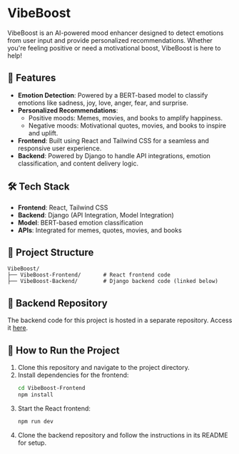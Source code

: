 # VibeBoost

VibeBoost is an AI-powered mood enhancer designed to detect emotions from user input and provide personalized recommendations. Whether you're feeling positive or need a motivational boost, VibeBoost is here to help!  

## 🌟 Features  
- **Emotion Detection**: Powered by a BERT-based model to classify emotions like sadness, joy, love, anger, fear, and surprise.  
- **Personalized Recommendations**:  
  - Positive moods: Memes, movies, and books to amplify happiness.  
  - Negative moods: Motivational quotes, movies, and books to inspire and uplift.  
- **Frontend**: Built using React and Tailwind CSS for a seamless and responsive user experience.  
- **Backend**: Powered by Django to handle API integrations, emotion classification, and content delivery logic.  

## 🛠️ Tech Stack  
- **Frontend**: React, Tailwind CSS  
- **Backend**: Django (API Integration, Model Integration)  
- **Model**: BERT-based emotion classification  
- **APIs**: Integrated for memes, quotes, movies, and books  

## 🚀 Project Structure 
```plaintext
VibeBoost/  
├── VibeBoost-Frontend/       # React frontend code  
├── VibeBoost-Backend/        # Django backend code (linked below)  
```

## 📂 Backend Repository  
The backend code for this project is hosted in a separate repository. Access it [here](https://github.com/anonymous-574/VibeBoost-Backend).  

## 📖 How to Run the Project  
1. Clone this repository and navigate to the project directory.  
2. Install dependencies for the frontend:  
   ```bash  
   cd VibeBoost-Frontend  
   npm install  
   ```  
3. Start the React frontend:  
   ```bash  
   npm run dev  
   ```  
4. Clone the backend repository and follow the instructions in its README for setup.  
